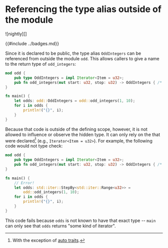 # Referencing the type alias outside of the module

![nightly][]

{{#include ../badges.md}}

Since it is declared to be public, the type alias `OddIntegers` can be referenced from outside the module `odd`. This allows callers to give a name to the return type of `odd_integers`:

```rust
mod odd {
    pub type OddIntegers = impl Iterator<Item = u32>;
    pub fn odd_integers(mut start: u32, stop: u32) -> OddIntegers { /* as above */ }
}

fn main() {
    let odds: odd::OddIntegers = odd::odd_integers(1, 10);
    for i in odds {
        println!("{}", i);
    }
}
```

Because that code is outside of the defining scope, however, it is not allowed to influence or observe the hidden type. It can only rely on the that were declared[^auto] (e.g., `Iterator<Item = u32>`). For example, the following code would not type check:

[^auto]: With the exception of [auto traits](./auto_trait.md).

```rust
mod odd {
    pub type OddIntegers = impl Iterator<Item = u32>;
    pub fn odd_integers(mut start: u32, stop: u32) -> OddIntegers { /* as above */ }
}

fn main() {
    // Error!
    let odds: std::iter::StepBy<std::iter::Range<u32>> =
        odd::odd_integers(1, 10);
    for i in odds {
        println!("{}", i);
    }
}
```

This code fails because `odds` is not known to have that exact type -- `main` can only see that `odds` returns "some kind of iterator". 

